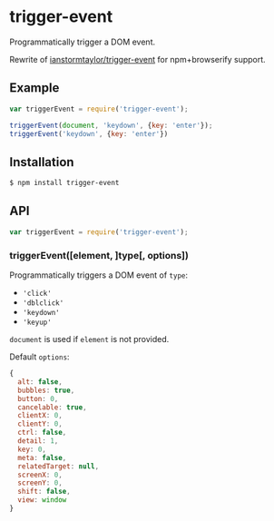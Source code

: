 # trigger-event

Programmatically trigger a DOM event.

Rewrite of
[ianstormtaylor/trigger-event](https://github.com/ianstormtaylor/trigger-event)
for npm+browserify support.

## Example

``` javascript
var triggerEvent = require('trigger-event');

triggerEvent(document, 'keydown', {key: 'enter'});
triggerEvent('keydown', {key: 'enter'})
```

## Installation

``` bash
$ npm install trigger-event
```

## API

``` javascript
var triggerEvent = require('trigger-event');
```

### triggerEvent([element, ]type[, options])

Programmatically triggers a DOM event of `type`:

  - `'click'`
  - `'dblclick'`
  - `'keydown'`
  - `'keyup'`

`document` is used if `element` is not provided.

Default `options`:

``` javascript
{
  alt: false,
  bubbles: true,
  button: 0,
  cancelable: true,
  clientX: 0,
  clientY: 0,
  ctrl: false,
  detail: 1,
  key: 0,
  meta: false,
  relatedTarget: null,
  screenX: 0,
  screenY: 0,
  shift: false,
  view: window
}
```